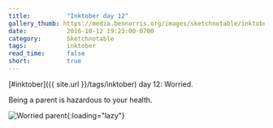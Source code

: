 ```yaml
---
title:          "Inktober day 12"
gallery_thumb: https://media.bennorris.org/images/sketchnotable/inktober-2016/inktober-day-12.jpg
date:           2016-10-12 19:23:00-0700
category:       Sketchnotable
tags:           inktober
read_time:      false
short:          true
---
```

[#inktober]({{ site.url }}/tags/inktober) day 12: Worried.

Being a parent is hazardous to your health.

![Worried parent](https://media.bennorris.org/images/sketchnotable/inktober-2016/inktober-day-12.jpg){:loading="lazy"}
